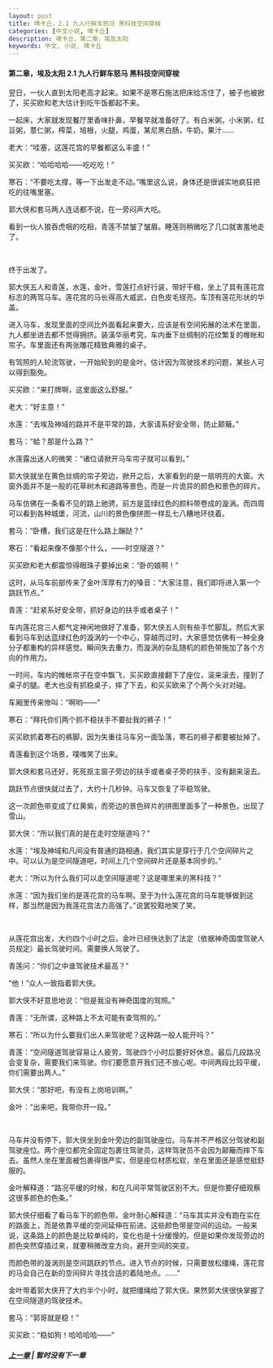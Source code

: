 ```yaml
---
layout: post
title: 啤卡丘，2.1 九人行鲜车怒马 黑科技空间穿梭
categories: [中文小说, 啤卡丘]
description: 啤卡丘，第二章，埃及太阳
keywords: 中文, 小说, 啤卡丘
---
```


#### 第二章，埃及太阳 2.1 九人行鲜车怒马 黑科技空间穿梭

翌日，一伙人直到太阳老高才起来。如果不是寒石施法把床给冻住了，被子也被掀了，买买欧和老大估计到吃午饭都起不来。

一起床，大家就发现餐厅里香味扑鼻，早餐早就准备好了。有白米粥，小米粥，红豆粥，薏仁粥，榨菜，培根，火腿，鸡蛋，某尼黑白肠，牛奶，果汁……

老大：“哇塞，这莲花宫的早餐都这么丰盛！”

买买欧：“哈哈哈哈——吃吃吃！”

寒石：“不要吃太撑，等一下出发走不动。”嘴里这么说，身体还是很诚实地疯狂把吃的往嘴里塞。

郭大侠和套马两人连话都不说，在一旁闷声大吃。

看到一伙人狼吞虎咽的吃相，青莲不禁皱了皱眉。睡莲则稍微吃了几口就害羞地走了。

<br>

终于出发了。

郭大侠五人和青莲，水莲，金叶，雪莲打点好行装，带好干粮，坐上了具有莲花宫标志的两驾马车。莲花宫的马长得高大威武，白色皮毛锃亮。车顶有莲花形状的华盖。

进入马车，发现里面的空间比外面看起来要大，应该是有空间拓展的法术在里面，九人都坐进去都不觉得拥挤。装潢华丽考究，车内垂下丝绸制的花纹繁复的帷帐和帘子。车里面还有两张雕花精致典雅的桌子。

有驾照的人轮流驾驶，一开始轮到的是金叶。估计因为驾驶技术的问题，某些人可以得到豁免。

买买欧：“来打牌啊，这里面这么舒服。”

老大：“好主意！”

水莲：“去埃及神域的路并不是平常的路，大家请系好安全带，防止颠簸。”

套马：“蛤？那是什么路？”

水莲露出迷人的微笑：“诸位请掀开马车帘子就可以看到。”

郭大侠就坐在黄色丝绸的帘子旁边，掀开之后，大家看到的是一扇明亮的大窗。大窗外面并不是一般的花草树木和道路等景色，而是一片诡异的颜色和景色的碎片。

马车仿佛在一条看不见的路上驰骋，前方是蓝绿红色的颜料带卷成的漩涡。而四周可以看到各种城堡，河流，山川的景色像拼图一样乱七八糟地环绕着。

套马：“卧槽，我们这是在什么路上蹦跶？”

寒石：“看起来像不像那个什么，——时空隧道？”

买买欧和老大都震惊得眼珠子要掉出来：“卧的娘啊！”

这时，从马车前部传来了金叶浑厚有力的嗓音：“大家注意，我们即将进入第一个跳跃节点。”

青莲：“赶紧系好安全带，抓好身边的扶手或者桌子！”

车内莲花宫三人都气定神闲地做好了准备，郭大侠五人则有些手忙脚乱。然后大家看到马车到达蓝绿红色的漩涡的一个中心，穿越而过时，大家感觉仿佛有一种全身分子都重构的异样感觉。瞬间失去重力，而漩涡的杂乱随机的颜色带施加了各个方向的作用力。

一时间，车内的帷帐帘子在空中飘飞，买买欧直接翻下了座位，滚来滚去，撞到了桌子的腿。老大也没有抓稳桌子，摔了下去，和买买欧来了个两个头对对碰。

车厢里传来惨叫：“啊哟——”

寒石：“拜托你们两个抓不稳扶手不要扯我的裤子！”

买买欧抓着寒石的裤脚，因为失重往马车另一面坠落，寒石的裤子都要被扯掉了。

青莲看到这个场景，噗嗤笑了出来。

郭大侠和套马还好，死死抠主窗子旁边的扶手或者桌子旁的扶手，没有翻来滚去。

跳跃节点很快就过去了，大约十几秒钟。马车又恢复了平稳驾驶。

这一次颜色带变成了红黄紫，而旁边的景色碎片的拼图里面多了一种景色，出现了雪山。

郭大侠：“所以我们真的是在走时空隧道吗？”

水莲：“埃及神域和凡间没有普通的路相通，我们其实是穿行于几个空间碎片之中。可以认为是空间隧道吧，时间上几个空间碎片还是基本同步的。”

老大：“所以为什么我们可以走空间隧道呢？这是哪里来的黑科技？”

水莲：“因为我们坐的是莲花宫的马车啊。至于为什么莲花宫的马车能够做到这样，那当然是因为我莲花宫法力高强了。”说罢狡黠地笑了笑。

<br>

从莲花宫出发，大约四个小时之后，金叶已经快达到了法定（依据神奇国度驾驶人员规定）最长驾驶时间。需要换人驾驶了。

青莲问：“你们之中谁驾驶技术最高？”

“他！”众人一致指着郭大侠。

郭大侠不好意思地说：“但是我没有神奇国度的驾照。”

青莲：“无所谓，这种路上不太可能有查驾照的。”

寒石：“所以为什么要我们出人来驾驶呢？这种路一般人能开吗？”

青莲：“空间隧道驾驶容易让人疲劳，驾驶四个小时后要好好休息。最后几段路况会变复杂，需要我们来驾驶。你们要愿意开我们还不放心呢。中间两段比较平缓，你们需要出两人。”

郭大侠：“那好吧，有没有上岗培训啊。”

金叶：“出来吧，我带你开一段。”

<br>

马车并没有停下，郭大侠坐到金叶旁边的副驾驶座位。马车并不严格区分驾驶和副驾驶座位。两个座位都完全固定包裹住驾驶员，这样驾驶员不会因为颠簸而摔下车去。虽然人坐在里面被包裹得很严实，但是座位材质松软，坐在里面还是感觉挺舒服的。

金叶解释道：“路况平缓的时候，和在凡间平常驾驶区别不大。但是你要仔细观察这很多颜色的色条。”

郭大侠仔细看了看马车下的颜色带。金叶耐心解释道：“马车其实并没有跑在实在的路面上，而是依靠平缓的空间延伸在前进。这些颜色带是空间的运动。一般来说，这条路上的颜色是比较单纯的，变化也是十分缓慢的。但是如果你发现旁边的颜色突然穿插过来，就要稍微改变方向，避开空间的突变。

而颜色带的漩涡则是空间跳跃的节点。进入节点的时候，只需要放松缰绳，莲花宫的马会自己在新的空间碎片寻找合适的着陆地点。……”

金叶带着郭大侠开了大约半个小时，就把缰绳给了郭大侠。果然郭大侠很快掌握了在空间隧道的驾驶技术。

套马：“郭哥就是稳！”

买买欧：“稳如狗！哈哈哈哈——”

##### [上一章](/2020/03/22/Pikaqiu-1-8/) | 暂时没有下一章